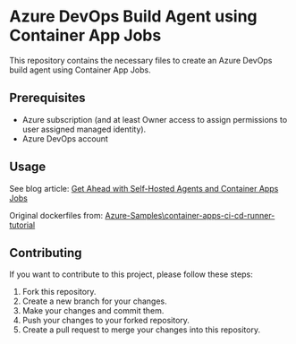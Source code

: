 # Azure DevOps Build Agent using Container App Jobs

This repository contains the necessary files to create an Azure DevOps build agent using Container App Jobs.

## Prerequisites

- Azure subscription (and at least Owner access to assign permissions to user assigned managed identity).
- Azure DevOps account

## Usage

See blog article: [Get Ahead with Self-Hosted Agents and Container Apps Jobs]()

Original dockerfiles from: [Azure-Samples\container-apps-ci-cd-runner-tutorial](https://github.com/Azure-Samples/container-apps-ci-cd-runner-tutorial/tree/main)

## Contributing

If you want to contribute to this project, please follow these steps:

1. Fork this repository.
2. Create a new branch for your changes.
3. Make your changes and commit them.
4. Push your changes to your forked repository.
5. Create a pull request to merge your changes into this repository.
